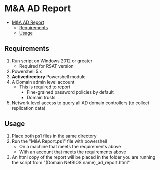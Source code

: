 # M&A AD Report

- [M&A AD Report](#ma-ad-report)
  - [Requirements](#requirements)
  - [Usage](#usage)

## Requirements

1. Run script on Windows 2012 or greater
   - Required for RSAT version
2. Powershell 5.x
3. **Activedirectory** Powershell module
4. A Domain admin level account
   - This is required to report
     - Fine-grained password policies by default
     - Domain trusts
5. Network level access to query all AD domain controllers (to collect replication data)

## Usage

1. Place both ps1 files in the same directory
2. Run the "M&A Report.ps1" file with powershell
   - On a machine that meets the requirements above
   - With an account that meets the requirements above
3. An html copy of the report will be placed in the folder you are running the script from "(Domain NetBIOS name)_ad_report.html"


